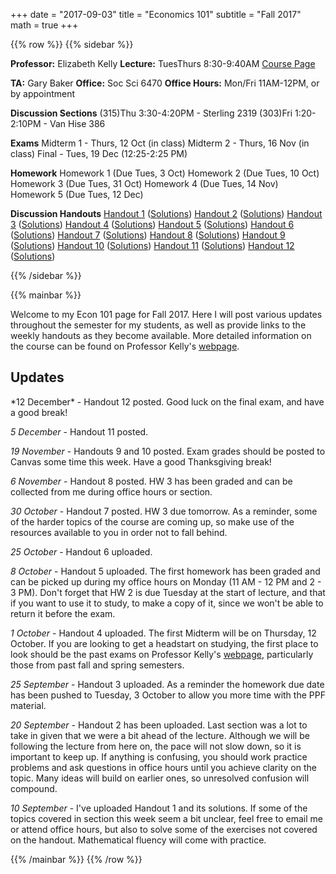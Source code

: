+++
date = "2017-09-03"
title = "Economics 101"
subtitle = "Fall  2017"  
math = true
+++

{{% row %}}
{{% sidebar %}}

**Professor:** Elizabeth Kelly
**Lecture:** TuesThurs 8:30-9:40AM
[Course Page](http://www.ssc.wisc.edu/~ekelly/econ101/)

**TA:** Gary Baker
**Office:** Soc Sci 6470
**Office Hours:** Mon/Fri 11AM-12PM, or by appointment

**Discussion Sections**
(315)Thu 3:30-4:20PM - Sterling 2319
(303)Fri 1:20-2:10PM - Van Hise 386


**Exams**
Midterm 1 - Thurs, 12 Oct (in class)
Midterm 2 - Thurs, 16 Nov (in class)
Final - Tues, 19 Dec (12:25-2:25 PM)

**Homework**
Homework 1 (Due Tues,  3 Oct)
Homework 2 (Due Tues, 10 Oct)
Homework 3 (Due Tues, 31 Oct)
Homework 4 (Due Tues, 14 Nov)
Homework 5 (Due Tues, 12 Dec)

**Discussion Handouts**
[Handout 1](https://drive.google.com/open?id=0B0B9_804AJMoNnJ0YXEyMjR4Z2s) ([Solutions](https://drive.google.com/open?id=0B0B9_804AJMoUTlVSUFmd3V0bFE))
[Handout 2](https://drive.google.com/open?id=0B0B9_804AJMobWt3dXZhZDA1YnM) ([Solutions](https://drive.google.com/open?id=0B0B9_804AJMoaU5MSURDUzFJTGs))
[Handout 3](https://drive.google.com/open?id=0B0B9_804AJMoakpFaEM4ZThfd3M) ([Solutions](https://drive.google.com/open?id=0B0B9_804AJMoWEtuaHhIT3QzMG8))
[Handout 4](https://www.dropbox.com/s/kdh7ml5w2ms0eik/handout4.pdf?dl=0) ([Solutions](https://www.dropbox.com/s/fgfxjc98y7d4xhk/handout4-solutions.pdf?dl=0))
[Handout 5](https://www.dropbox.com/s/u3cjgxchbmbj85w/handout5.pdf?dl=0) ([Solutions](https://www.dropbox.com/s/p4dnlxqgqnirib1/handout5-solutions.pdf?dl=0))
[Handout 6](https://www.dropbox.com/s/9mghegqj9byrs92/handout6.pdf?dl=0) ([Solutions](https://www.dropbox.com/s/g0o9sdrurqokfja/Handout6-Solutions.pdf?dl=0))
[Handout 7](https://www.dropbox.com/s/z72hv4fuexuvhhn/handout7.pdf?dl=0) ([Solutions](https://www.dropbox.com/s/ezjl9eyz3zhu018/Handout7-Solutions.pdf?dl=0))
[Handout 8](https://www.dropbox.com/s/zawfm8qwx6x1y50/handout8.pdf?dl=0) ([Solutions](https://www.dropbox.com/s/sf7bixcukco2rhc/handout8-solutions.pdf?dl=0))
[Handout 9](https://www.dropbox.com/s/gqh1wgwki2ssv04/handout9.pdf?dl=0)  ([Solutions](https://www.dropbox.com/s/ack3wotxmcvobt2/handout9-solutions.pdf?dl=0))
[Handout 10](https://www.dropbox.com/s/42q9djj34ot905n/handout10.pdf?dl=0) ([Solutions](https://www.dropbox.com/s/zktwo2qkn3eiuwy/handout10-solutions.pdf?dl=0))
[Handout 11](https://www.dropbox.com/s/fxmv1c06zqk3xcc/handout11.pdf?dl=0) ([Solutions](https://www.dropbox.com/s/47zzzkhjrwvn14n/handout11-solutions.pdf?dl=0))
[Handout 12](https://www.dropbox.com/s/ptxgreyd68pt63c/handout12.pdf?dl=0) ([Solutions](https://www.dropbox.com/s/z46q46pg724wtps/handout12-solutions.pdf?dl=0))

{{% /sidebar %}}

{{% mainbar %}}


Welcome to my Econ 101 page for Fall 2017. Here I will post various updates throughout the semester for my students, as well as provide links to the weekly handouts as they become available. More detailed information on the course can be found on Professor Kelly's [webpage](http://www.ssc.wisc.edu/~ekelly/econ101/).

<h2>Updates</h2>
*12 December* - Handout 12 posted. Good luck on the final exam, and have a good break!

*5 December* - Handout 11 posted.

*19 November* - Handouts 9 and 10 posted. Exam grades should be posted to Canvas some time this week. Have a good Thanksgiving break!

*6 November* - Handout 8 posted. HW 3 has been graded and can be collected from me during office hours or section. 

*30 October* - Handout 7 posted. HW 3 due tomorrow. As a reminder, some of the harder topics of the course are coming up, so make use of the resources available to you in order not to fall behind.

*25 October* - Handout 6 uploaded. 

*8 October* - Handout 5 uploaded. The first homework has been graded and can be picked up during my office hours on Monday (11 AM - 12 PM and 2 - 3 PM). Don't forget that HW 2 is due Tuesday at the start of lecture, and that if you want to use it to study, to make a copy of it, since we won't be able to return it before the exam.

*1 October* - Handout 4 uploaded. The first Midterm will be on Thursday, 12 October. If you are looking to get a headstart on studying, the first place to look should be the past exams on Professor Kelly's [webpage](http://www.ssc.wisc.edu/~ekelly/econ101/), particularly those from past fall and spring semesters.

*25 September* - Handout 3 uploaded. As a reminder the homework due date has been pushed to Tuesday, 3 October to allow you more time with the PPF material.

*20 September* - Handout 2 has been uploaded. Last section was a lot to take in given that we were a bit ahead of the lecture. Although we will be following the lecture from here on, the pace will not slow down, so it is important to keep up. If anything is confusing, you should work practice problems and ask questions in office hours until you achieve clarity on the topic. Many ideas will build on earlier ones, so unresolved confusion will compound. 

*10 September* - I've uploaded Handout 1 and its solutions. If some of the topics covered in section this week seem a bit unclear, feel free to email me or attend office hours, but also to solve some of the exercises not covered on the handout. Mathematical fluency will come with practice.


{{% /mainbar %}}
{{% /row %}}

